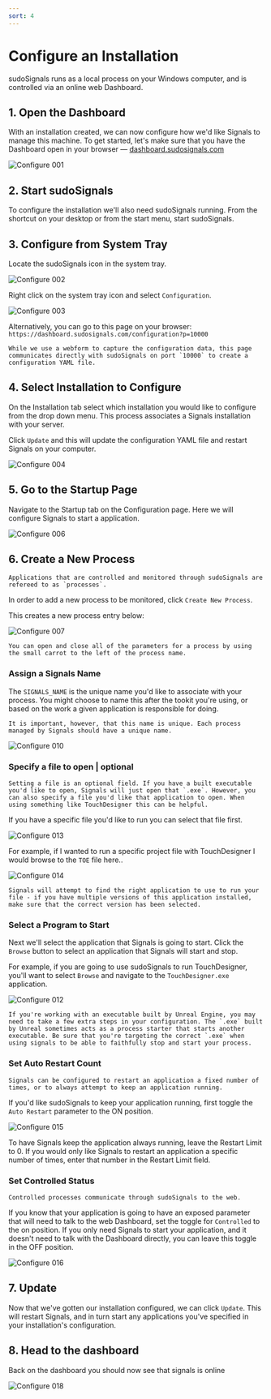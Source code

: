 ```yaml
---
sort: 4
---
```


# Configure an Installation

sudoSignals runs as a local process on your Windows computer, and is controlled via an online web Dashboard.

## 1. Open the Dashboard

With an installation created, we can now configure how we'd like Signals to manage this machine. To get started, let's make sure that you have the Dashboard open in your browser — [dashboard.sudosignals.com](https://dashboard.sudosignals.com/)

![Configure 001](../assets/images/configure-installation/configure-001.png)

## 2. Start sudoSignals

To configure the installation we'll also need sudoSignals running. From the shortcut on your desktop or from the start menu, start sudoSignals.

## 3. Configure from System Tray

Locate the sudoSignals icon in the system tray.

![Configure 002](../assets/images/configure-installation/configure-002.jpg)

Right click on the system tray icon and select `Configuration`.

![Configure 003](../assets/images/configure-installation/configure-003.jpg)

Alternatively, you can go to this page on your browser:  
`https://dashboard.sudosignals.com/configuration?p=10000`

```tip
While we use a webform to capture the configuration data, this page communicates directly with sudoSignals on port `10000` to create a configuration YAML file. 
```

## 4. Select Installation to Configure

On the Installation tab select which installation you would like to configure from the drop down menu. This process associates a Signals installation with your server.

Click `Update` and this will update the configuration YAML file and restart Signals on your computer. 

![Configure 004](../assets/images/configure-installation/configure-004.png)


## 5. Go to the Startup Page

Navigate to the Startup tab on the Configuration page. Here we will configure Signals to start a application. 

![Configure 006](../assets/images/configure-installation/configure-006.png)

## 6. Create a New Process

```tip
Applications that are controlled and monitored through sudoSignals are refereed to as `processes`. 
```

In order to add a new process to be monitored, click `Create New Process`.  

This creates a new process entry below:

![Configure 007](../assets/images/configure-installation/configure-007.png)

```tip
You can open and close all of the parameters for a process by using the small carrot to the left of the process name.
```

### Assign a Signals Name

The `SIGNALS_NAME` is the unique name you'd like to associate with your process. You might choose to name this after the tookit you're using, or based on the work a given application is responsible for doing. 

```warning
It is important, however, that this name is unique. Each process managed by Signals should have a unique name. 
```

![Configure 010](../assets/images/configure-installation/configure-010.png)

### Specify a file to open | **optional**

```tip
Setting a file is an optional field. If you have a built executable you'd like to open, Signals will just open that `.exe`. However, you can also specify a file you'd like that application to open. When using something like TouchDesigner this can be helpful.
```

If you have a specific file you'd like to run you can select that file first.  

![Configure 013](../assets/images/configure-installation/configure-013.png)

For example, if I wanted to run a specific project file with TouchDesigner I would browse to the `TOE` file here..

![Configure 014](../assets/images/configure-installation/configure-014.png)

```tip
Signals will attempt to find the right application to use to run your file - if you have multiple versions of this application installed, make sure that the correct version has been selected.
```

### Select a Program to Start

Next we'll select the application that Signals is going to start. Click the `Browse` button to select an application that Signals will start and stop. 

For example, if you are going to use sudoSignals to run TouchDesigner, you'll want to select `Browse` and navigate to the `TouchDesigner.exe` application.

![Configure 012](../assets/images/configure-installation/configure-012.png)

```danger
If you're working with an executable built by Unreal Engine, you may need to take a few extra steps in your configuration. The `.exe` built by Unreal sometimes acts as a process starter that starts another executable. Be sure that you're targeting the correct `.exe` when using signals to be able to faithfully stop and start your process.
```

### Set Auto Restart Count

```tip
Signals can be configured to restart an application a fixed number of times, or to always attempt to keep an application running. 
```

If you'd like sudoSignals to keep your application running, first toggle the `Auto Restart` parameter to the ON position. 

![Configure 015](../assets/images/configure-installation/configure-015.png)

To have Signals keep the application always running, leave the Restart Limit to 0. If you would only like Signals to restart an application a specific number of times, enter that number in the Restart Limit field. 

### Set Controlled Status

```tip
Controlled processes communicate through sudoSignals to the web. 
```

If you know that your application is going to have an exposed parameter that will need to talk to the web Dashboard, set the toggle for `Controlled` to the on position. If you only need Signals to start your application, and it doesn't need to talk with the Dashboard directly, you can leave this toggle in the OFF position.

![Configure 016](../assets/images/configure-installation/configure-016.png)

## 7. Update

Now that we've gotten our installation configured, we can click `Update`. This will restart Signals, and in turn start any applications you've specified in your installation's configuration. 

## 8. Head to the dashboard

Back on the dashboard you should now see that signals is online

![Configure 018](../assets/images/configure-installation/configure-018.png)